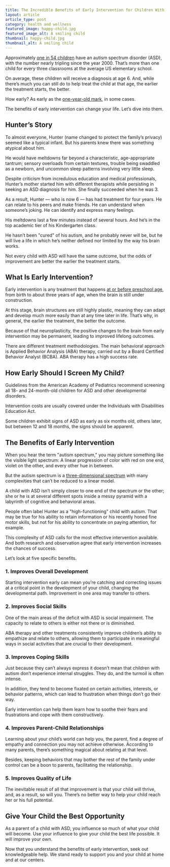 ```yaml
---
title: The Incredible Benefits of Early Intervention for Children With Autism
layout: article
article_type: post
category: health and wellness
featured_image: happy-child.jpg
featured_image_alt: A smiling child
thumbnail: happy-child.jpg
thumbnail_alt: A smiling child
---
```


Approximately <a href="https://www.cdc.gov/ncbddd/autism/data.html" target="_blank">one in 54 children</a> have an autism spectrum disorder (ASD), with the number nearly tripling since the year 2000\. That’s more than one child for every three classrooms at the average US elementary school.

On average, these children will receive a diagnosis at age 6\. And, while there’s much you can still do to help treat the child at that age, the earlier the treatment starts, the better.

How early? As early as the <a href="https://www.brainandlife.org/articles/early-intervention-in-autism/" target="_blank">one-year-old mark</a>, in some cases.

The benefits of early intervention can change your life. Let’s dive into them.

## Hunter’s Story

To almost everyone, Hunter (name changed to protect the family’s privacy) seemed like a typical infant. But his parents knew there was something atypical about him.

He would have meltdowns far beyond a characteristic, age-appropriate tantrum; sensory overloads from certain textures, trouble being swaddled as a newborn, and uncommon sleep patterns involving very little sleep.

Despite criticism from incredulous education and medical professionals, Hunter’s mother started him with different therapists while persisting in seeking an ASD diagnosis for him. She finally succeeded when he was 3.

As a result, Hunter — who is now 6 — has had treatment for four years. He can relate to his peers and make friends. He can understand when someone’s joking. He can identify and express many feelings.

His meltdowns last a few minutes instead of several hours. And he’s in the top academic tier of his Kindergarten class.

He hasn’t been "cured" of his autism, and he probably never will be, but he will live a life in which he’s neither defined nor limited by the way his brain works.

Not every child with ASD will have the same outcome, but the odds of improvement are better the earlier the treatment starts.

## What Is Early Intervention?

Early intervention is any treatment that happens <a href="https://www.nichd.nih.gov/health/topics/autism/conditioninfo/treatments/early-intervention#:~:text=Early%20interventions%20occur%20at%20or,effective%20in%20the%20longer%20term." target="_blank">at or before preschool age</a>, from birth to about three years of age, when the brain is still under construction.

At this stage, brain structures are still highly plastic, meaning they can adapt and develop much more easily than at any time later in life. That’s why, in general, the earlier the treatment, the better the outcome.

Because of that neuroplasticity, the positive changes to the brain from early intervention may be permanent, leading to improved lifelong outcomes.

There are different treatment methodologies. The main behavioral approach is Applied Behavior Analysis (ABA) therapy, carried out by a Board Certified Behavior Analyst (BCBA). ABA therapy has a high success rate.

## How Early Should I Screen My Child?

Guidelines from the American Academy of Pediatrics recommend screening all 18- and 24-month-old children for ASD and other developmental disorders.

Intervention costs are usually covered under the Individuals with Disabilities Education Act.

Some children exhibit signs of ASD as early as six months old, others later, but between 12 and 18 months, the signs should be apparent.

## The Benefits of Early Intervention

When you hear the term "autism spectrum," you may picture something like the visible light spectrum: A linear progression of color with red on one end, violet on the other, and every other hue in between.

But the autism spectrum is a <a href="https://www.psycom.net/autism-single-spectrum-myth" target="_blank">three-dimensional spectrum</a> with many complexities that can’t be reduced to a linear model.

A child with ASD isn’t simply closer to one end of the spectrum or the other; she or he is at several different spots inside a messy pyramid with a labyrinth of cognitive and behavioral areas.

People often label Hunter as a "high-functioning" child with autism. That may be true for his ability to retain information or his recently honed fine motor skills, but not for his ability to concentrate on paying attention, for example.

This complexity of ASD calls for the most effective intervention available. And both research and observation agree that early intervention increases the chances of success.

Let’s look at five specific benefits.

### 1\. Improves Overall Development

Starting intervention early can mean you’re catching and correcting issues at a critical point in the development of your child, changing the developmental path. Improvement in one area may transfer to others.

### 2\. Improves Social Skills

One of the main areas of the deficit with ASD is social impairment. The capacity to relate to others is either not there or is diminished.

ABA therapy and other treatments consistently improve children’s ability to empathize and relate to others, allowing them to participate in meaningful ways in social activities that are crucial to their development.

### 3\. Improves Coping Skills

Just because they can’t always express it doesn’t mean that children with autism don’t experience internal struggles. They do, and the turmoil is often intense.

In addition, they tend to become fixated on certain activities, interests, or behavior patterns, which can lead to frustration when things don’t go their way.

Early intervention can help them learn how to soothe their fears and frustrations and cope with them constructively.

### 4\. Improves Parent-Child Relationships

Learning about your child’s world can help you, the parent, find a degree of empathy and connection you may not achieve otherwise. According to many parents, there’s something magical about relating at that level.

Besides, keeping behaviors that may bother the rest of the family under control can be a boon to parents, facilitating the relationship.

### 5\. Improves Quality of Life

The inevitable result of all that improvement is that your child will thrive, and, as a result, so will you. There’s no better way to help your child reach her or his full potential.

## Give Your Child the Best Opportunity

As a parent of a child with ASD, you influence so much of what your child will become. Use your influence to give your child the best life possible. It will improve your own.

Now that you understand the benefits of early intervention, seek out knowledgeable help. We stand ready to support you and your child at home and at our centers.
